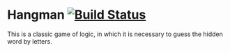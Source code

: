 # Hangman [![Build Status](https://travis-ci.org/buntashova/Hangman.svg?branch=master)](https://travis-ci.org/buntashova/Hangman)
This is a classic game of logic, in which it is necessary to guess the hidden word by letters.
